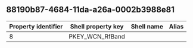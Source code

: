 ## 88190b87-4684-11da-a26a-0002b3988e81

Property identifier | Shell property key | Shell name | Alias
--- | --- | --- | ---
8 | PKEY_WCN_RfBand |  | 

